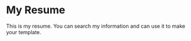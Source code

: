 # My Resume

This is my resume. You can search my information and can use it to make your template.

